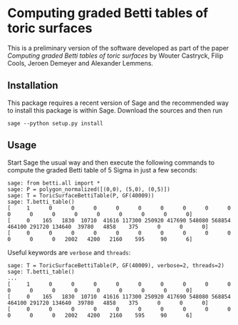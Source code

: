 # Computing graded Betti tables of toric surfaces

This is a preliminary version of the software developed as part of the paper
*Computing graded Betti tables of toric surfaces*
by Wouter Castryck, Filip Cools, Jeroen Demeyer and Alexander Lemmens.

## Installation

This package requires a recent version of Sage and
the recommended way to install this package is within Sage.
Download the sources and then run

    sage --python setup.py install

## Usage

Start Sage the usual way and then execute the following commands
to compute the graded Betti table of 5 Sigma in just a few seconds:

    sage: from betti.all import *
    sage: P = polygon_normalized([(0,0), (5,0), (0,5)])
    sage: T = ToricSurfaceBettiTable(P, GF(40009))
    sage: T.betti_table()
    [     1      0      0      0      0      0      0      0      0      0      0      0      0      0      0      0      0      0      0]
    [     0    165   1830  10710  41616 117300 250920 417690 548080 568854 464100 291720 134640  39780   4858    375      0      0      0]
    [     0      0      0      0      0      0      0      0      0      0      0      0      0   2002   4200   2160    595     90      6]

Useful keywords are `verbose` and `threads`:

    sage: T = ToricSurfaceBettiTable(P, GF(40009), verbose=2, threads=2)
    sage: T.betti_table()
    ...
    [     1      0      0      0      0      0      0      0      0      0      0      0      0      0      0      0      0      0      0]
    [     0    165   1830  10710  41616 117300 250920 417690 548080 568854 464100 291720 134640  39780   4858    375      0      0      0]
    [     0      0      0      0      0      0      0      0      0      0      0      0      0   2002   4200   2160    595     90      6]
